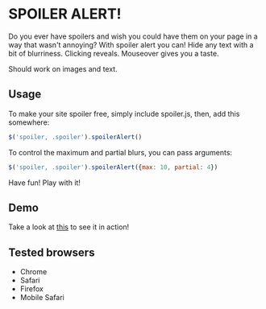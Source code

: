 # SPOILER ALERT!

Do you ever have spoilers and wish you could have them on your page in a way that wasn't annoying? With spoiler alert you can! Hide any text with a bit of blurriness. Clicking reveals. Mouseover gives you a taste.

Should work on images and text.

## Usage

To make your site spoiler free, simply include spoiler.js, then, add this somewhere:

```javascript
$('spoiler, .spoiler').spoilerAlert()
```

To control the maximum and partial blurs, you can pass arguments:

```javascript
$('spoiler, .spoiler').spoilerAlert({max: 10, partial: 4})
```

Have fun! Play with it!

## Demo

Take a look at [this](http://htmlpreview.github.com/?https://github.com/joshbuddy/spoiler-alert/blob/master/test.html) to see it in action!

## Tested browsers

* Chrome
* Safari
* Firefox
* Mobile Safari
